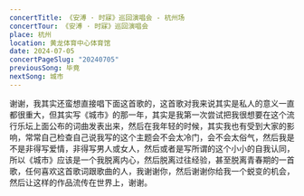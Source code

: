 ```yaml
---
concertTitle: 《安溥 · 时寐》巡回演唱会 - 杭州场
concertTour: 《安溥 · 时寐》巡回演唱会
place: 杭州
location: 黄龙体育中心体育馆
date: 2024-07-05
concertPageSlug: "20240705"
previousSong: 毕竟
nextSong: 城市
---
```

谢谢，我其实还蛮想直接唱下面这首歌的，这首歌对我来说其实是私人的意义一直都很重大，但其实写《城市》的那一年，其实是我第一次尝试把我很想要在这个流行乐坛上面公布的词曲发表出来，然后在我年轻的时候，其实我也有受到大家的影响，常常自己检查自己说我写的这个主题会不会太冷门，会不会太俗气，然后我是不是非得写爱情，非得写男人或女人，然后或者是写所谓的这个小小的自我认同，所以《城市》应该是一个我脱离内心，然后脱离过往经验，甚至脱离青春期的一首歌，任何喜欢这首歌词跟歌曲的人，我谢谢你，然后谢谢你给我一个蜕变的机会，然后让这样的作品流传在世界上，谢谢。